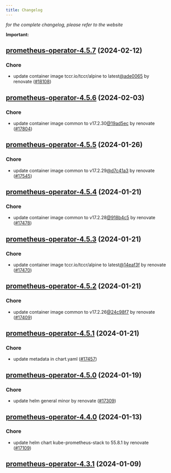 ```yaml
---
title: Changelog
---
```



*for the complete changelog, please refer to the website*

**Important:**








## [prometheus-operator-4.5.7](https://github.com/truecharts/charts/compare/prometheus-operator-4.5.6...prometheus-operator-4.5.7) (2024-02-12)

### Chore



- update container image tccr.io/tccr/alpine to latest[@ade0065](https://github.com/ade0065) by renovate ([#18108](https://github.com/truecharts/charts/issues/18108))


## [prometheus-operator-4.5.6](https://github.com/truecharts/charts/compare/prometheus-operator-4.5.5...prometheus-operator-4.5.6) (2024-02-03)

### Chore



- update container image common to v17.2.30[@19ad5ec](https://github.com/19ad5ec) by renovate ([#17804](https://github.com/truecharts/charts/issues/17804))


## [prometheus-operator-4.5.5](https://github.com/truecharts/charts/compare/prometheus-operator-4.5.4...prometheus-operator-4.5.5) (2024-01-26)

### Chore



- update container image common to v17.2.29[@d7c41a3](https://github.com/d7c41a3) by renovate ([#17545](https://github.com/truecharts/charts/issues/17545))


## [prometheus-operator-4.5.4](https://github.com/truecharts/charts/compare/prometheus-operator-4.5.3...prometheus-operator-4.5.4) (2024-01-21)

### Chore



- update container image common to v17.2.28[@918b4c5](https://github.com/918b4c5) by renovate ([#17478](https://github.com/truecharts/charts/issues/17478))


## [prometheus-operator-4.5.3](https://github.com/truecharts/charts/compare/prometheus-operator-4.5.2...prometheus-operator-4.5.3) (2024-01-21)

### Chore



- update container image tccr.io/tccr/alpine to latest[@14eaf3f](https://github.com/14eaf3f) by renovate ([#17470](https://github.com/truecharts/charts/issues/17470))


## [prometheus-operator-4.5.2](https://github.com/truecharts/charts/compare/prometheus-operator-4.5.1...prometheus-operator-4.5.2) (2024-01-21)

### Chore



- update container image common to v17.2.26[@24c98f7](https://github.com/24c98f7) by renovate ([#17409](https://github.com/truecharts/charts/issues/17409))


## [prometheus-operator-4.5.1](https://github.com/truecharts/charts/compare/prometheus-operator-4.5.0...prometheus-operator-4.5.1) (2024-01-21)

### Chore



- update metadata in chart.yaml ([#17457](https://github.com/truecharts/charts/issues/17457))


## [prometheus-operator-4.5.0](https://github.com/truecharts/charts/compare/prometheus-operator-4.4.0...prometheus-operator-4.5.0) (2024-01-19)

### Chore



- update helm general minor by renovate ([#17309](https://github.com/truecharts/charts/issues/17309))




## [prometheus-operator-4.4.0](https://github.com/truecharts/charts/compare/prometheus-operator-4.3.1...prometheus-operator-4.4.0) (2024-01-13)

### Chore



- update helm chart kube-prometheus-stack to 55.8.1 by renovate ([#17109](https://github.com/truecharts/charts/issues/17109))


## [prometheus-operator-4.3.1](https://github.com/truecharts/charts/compare/prometheus-operator-4.3.0...prometheus-operator-4.3.1) (2024-01-09)